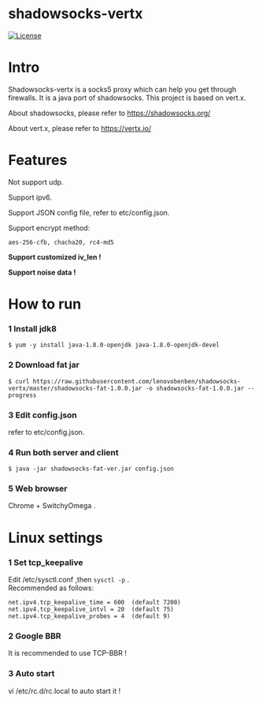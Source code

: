 shadowsocks-vertx
================

[![License](http://img.shields.io/:license-apache-blue.svg?style=flat-square)](http://www.apache.org/licenses/LICENSE-2.0.html)

Intro
===========

Shadowsocks-vertx is a socks5 proxy which can help you get through firewalls. It is a java port of shadowsocks. This project is based on vert.x.

About shadowsocks, please refer to https://shadowsocks.org/

About vert.x, please refer to https://vertx.io/

Features
===========

Not support udp.

Support ipv6.

Support JSON config file, refer to etc/config.json. 

Support encrypt method:

    aes-256-cfb, chacha20, rc4-md5


**Support customized iv_len !**

**Support noise data !**


How to run
===========

### 1 Install jdk8
```
$ yum -y install java-1.8.0-openjdk java-1.8.0-openjdk-devel
```

### 2 Download fat jar
```
$ curl https://raw.githubusercontent.com/lenovobenben/shadowsocks-vertx/master/shadowsocks-fat-1.0.0.jar -o shadowsocks-fat-1.0.0.jar --progress
```

### 3 Edit config.json

refer to etc/config.json.

### 4 Run both server and client
```
$ java -jar shadowsocks-fat-ver.jar config.json
```

### 5 Web browser

Chrome + SwitchyOmega .



Linux settings
===========

### 1 Set tcp_keepalive

Edit /etc/sysctl.conf ,then ```sysctl -p``` .  
Recommended as follows:

    net.ipv4.tcp_keepalive_time = 600  (default 7200)  
    net.ipv4.tcp_keepalive_intvl = 20  (default 75)  
    net.ipv4.tcp_keepalive_probes = 4  (default 9)
 

### 2 Google BBR
It is recommended to use TCP-BBR !

### 3 Auto start
vi /etc/rc.d/rc.local to auto start it !
